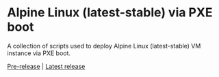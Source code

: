 # Alpine Linux (latest-stable) via PXE boot

A collection of scripts used to deploy Alpine Linux (latest-stable) VM instance via PXE boot.


[Pre-release](https://github.com/ursa-bygrove/alpine-host/releases/download/pre-release/default.pxe)
| [Latest release](https://github.com/ursa-bygrove/alpine-host/releases/download/latest/default.pxe)
